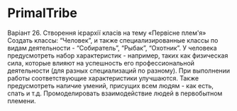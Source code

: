 # PrimalTribe
Варіант 26. Створення ієрархії класів на тему «Первісне плем'я» Создать классы: “Человек”, и также специализированные классы по видам деятельности - “Собиратель”, “Рыбак”, “Охотник”. У человека предусмотреть набор характеристик - например, таких как физическая сила, которые влияют на успешность его профессиональной деятельности (для разных специализаций по разному). При выполнении работы соответствующие характеристики улучшаются. Также предусмотреть наличие умений, присущих всем людям - как есть, спать и т.д. Промоделировать взаимодействие людей в первобытном племени.
